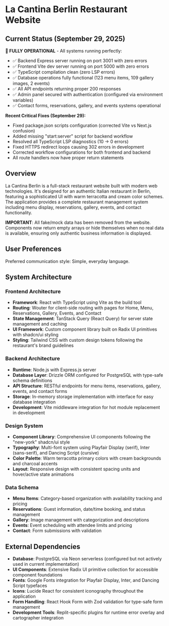 # La Cantina Berlin Restaurant Website

## Current Status (September 29, 2025)

**🎉 FULLY OPERATIONAL** - All systems running perfectly:
- ✅ Backend Express server running on port 3001 with zero errors
- ✅ Frontend Vite dev server running on port 5000 with zero errors  
- ✅ TypeScript compilation clean (zero LSP errors)
- ✅ Database operations fully functional (123 menu items, 109 gallery images, 2 events)
- ✅ All API endpoints returning proper 200 responses
- ✅ Admin panel secured with authentication (configured via environment variables)
- ✅ Contact forms, reservations, gallery, and events systems operational

**Recent Critical Fixes (September 29):**
- Fixed package.json scripts configuration (corrected Vite vs Next.js confusion)
- Added missing "start:server" script for backend workflow  
- Resolved all TypeScript LSP diagnostics (10 → 0 errors)
- Fixed HTTPS redirect loops causing 302 errors in development
- Corrected workflow configurations for both frontend and backend
- All route handlers now have proper return statements

## Overview

La Cantina Berlin is a full-stack restaurant website built with modern web technologies. It's designed for an authentic Italian restaurant in Berlin, featuring a sophisticated UI with warm terracotta and cream color schemes. The application provides a complete restaurant management system including menu display, reservations, gallery, events, and contact functionality.

**IMPORTANT**: All fake/mock data has been removed from the website. Components now return empty arrays or hide themselves when no real data is available, ensuring only authentic business information is displayed.

## User Preferences

Preferred communication style: Simple, everyday language.

## System Architecture

### Frontend Architecture
- **Framework**: React with TypeScript using Vite as the build tool
- **Routing**: Wouter for client-side routing with pages for Home, Menu, Reservations, Gallery, Events, and Contact
- **State Management**: TanStack Query (React Query) for server state management and caching
- **UI Framework**: Custom component library built on Radix UI primitives with shadcn/ui styling
- **Styling**: Tailwind CSS with custom design tokens following the restaurant's brand guidelines

### Backend Architecture
- **Runtime**: Node.js with Express.js server
- **Database Layer**: Drizzle ORM configured for PostgreSQL with type-safe schema definitions
- **API Structure**: RESTful endpoints for menu items, reservations, gallery, events, and contact forms
- **Storage**: In-memory storage implementation with interface for easy database integration
- **Development**: Vite middleware integration for hot module replacement in development

### Design System
- **Component Library**: Comprehensive UI components following the "new-york" shadcn/ui style
- **Typography**: Multi-font system using Playfair Display (serif), Inter (sans-serif), and Dancing Script (cursive)
- **Color Palette**: Warm terracotta primary colors with cream backgrounds and charcoal accents
- **Layout**: Responsive design with consistent spacing units and hover/active state animations

### Data Schema
- **Menu Items**: Category-based organization with availability tracking and pricing
- **Reservations**: Guest information, date/time booking, and status management
- **Gallery**: Image management with categorization and descriptions
- **Events**: Event scheduling with attendee limits and pricing
- **Contact**: Form submissions with validation

## External Dependencies

- **Database**: PostgreSQL via Neon serverless (configured but not actively used in current implementation)
- **UI Components**: Extensive Radix UI primitive collection for accessible component foundations
- **Fonts**: Google Fonts integration for Playfair Display, Inter, and Dancing Script typefaces
- **Icons**: Lucide React for consistent iconography throughout the application
- **Form Handling**: React Hook Form with Zod validation for type-safe form management
- **Development Tools**: Replit-specific plugins for runtime error overlay and cartographer integration